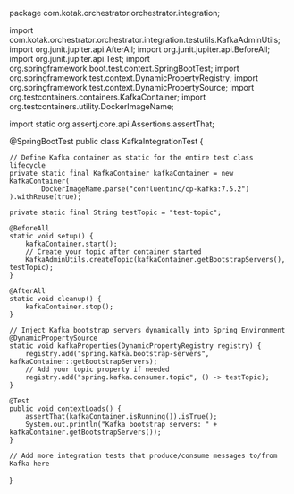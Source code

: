 package com.kotak.orchestrator.orchestrator.integration;

import com.kotak.orchestrator.orchestrator.integration.testutils.KafkaAdminUtils;
import org.junit.jupiter.api.AfterAll;
import org.junit.jupiter.api.BeforeAll;
import org.junit.jupiter.api.Test;
import org.springframework.boot.test.context.SpringBootTest;
import org.springframework.test.context.DynamicPropertyRegistry;
import org.springframework.test.context.DynamicPropertySource;
import org.testcontainers.containers.KafkaContainer;
import org.testcontainers.utility.DockerImageName;

import static org.assertj.core.api.Assertions.assertThat;

@SpringBootTest
public class KafkaIntegrationTest {

    // Define Kafka container as static for the entire test class lifecycle
    private static final KafkaContainer kafkaContainer = new KafkaContainer(
            DockerImageName.parse("confluentinc/cp-kafka:7.5.2")
    ).withReuse(true);

    private static final String testTopic = "test-topic";

    @BeforeAll
    static void setup() {
        kafkaContainer.start();
        // Create your topic after container started
        KafkaAdminUtils.createTopic(kafkaContainer.getBootstrapServers(), testTopic);
    }

    @AfterAll
    static void cleanup() {
        kafkaContainer.stop();
    }

    // Inject Kafka bootstrap servers dynamically into Spring Environment
    @DynamicPropertySource
    static void kafkaProperties(DynamicPropertyRegistry registry) {
        registry.add("spring.kafka.bootstrap-servers", kafkaContainer::getBootstrapServers);
        // Add your topic property if needed
        registry.add("spring.kafka.consumer.topic", () -> testTopic);
    }

    @Test
    public void contextLoads() {
        assertThat(kafkaContainer.isRunning()).isTrue();
        System.out.println("Kafka bootstrap servers: " + kafkaContainer.getBootstrapServers());
    }

    // Add more integration tests that produce/consume messages to/from Kafka here

}
